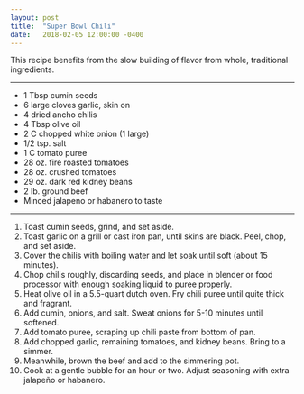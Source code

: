 ```yaml
---
layout: post
title:  "Super Bowl Chili"
date:   2018-02-05 12:00:00 -0400
---
```

This recipe benefits from the slow building of flavor from whole, traditional ingredients.

* * *

*   1 Tbsp cumin seeds
*   6 large cloves garlic, skin on
*   4 dried ancho chilis
*   4 Tbsp olive oil
*   2 C chopped white onion (1 large)
*   1/2 tsp. salt
*   1 C tomato puree
*   28 oz. fire roasted tomatoes
*   28 oz. crushed tomatoes
*   29 oz. dark red kidney beans
*   2 lb. ground beef
*   Minced jalapeno or habanero to taste

* * *

1.  Toast cumin seeds, grind, and set aside.
2.  Toast garlic on a grill or cast iron pan, until skins are black. Peel, chop, and set aside.
3.  Cover the chilis with boiling water and let soak until soft (about 15 minutes).
4.  Chop chilis roughly, discarding seeds, and place in blender or food processor with enough soaking liquid to puree properly.
5.  Heat olive oil in a 5.5-quart dutch oven. Fry chili puree until quite thick and fragrant.
6.  Add cumin, onions, and salt. Sweat onions for 5-10 minutes until softened.
7.  Add tomato puree, scraping up chili paste from bottom of pan.
8.  Add chopped garlic, remaining tomatoes, and kidney beans. Bring to a simmer.
9.  Meanwhile, brown the beef and add to the simmering pot.
10.  Cook at a gentle bubble for an hour or two. Adjust seasoning with extra jalapeño or habanero.
